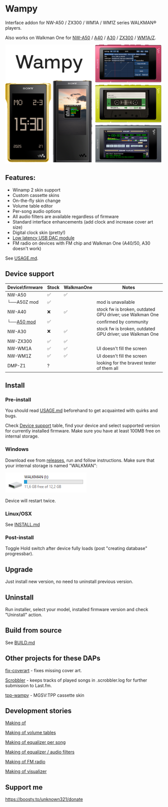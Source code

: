 Wampy
=====

Interface addon for NW-A50 / ZX300 / WM1A / WM1Z series WALKMAN® players.

Also works on Walkman One for [NW-A50][1] / [A40][2] / [A30][3] / [ZX300][4] / [WM1A/Z][5].

[1]: https://www.mrwalkman.com/p/sony-nw-a50series-custom-firmware.html

[2]: https://www.mrwalkman.com/p/walkman-one-for-nw-a40series.html

[3]: https://www.mrwalkman.com/p/walkman-one-nw-a30series.html

[4]: https://www.mrwalkman.com/p/walkman-one-zx300series.html

[5]: https://www.mrwalkman.com/p/walkman-one-for-wm1az.html

<img src="images/promo-github-dark-bg.png">

## Features:

- Winamp 2 skin support
- Custom cassette skins
- On-the-fly skin change
- Volume table editor
- Per-song audio options
- All audio filters are available regardless of firmware
- Standard interface enhancements (add clock and increase cover art size)
- Digital clock skin (pretty!)
- [Low latency USB DAC module](https://github.com/zhangboyang/llusbdac)
- FM radio on devices with FM chip and Walkman One (A40/50, A30 doesn't work)

See [USAGE.md](./USAGE.md).

## Device support

| Device\firmware | Stock | WalkmanOne | Notes                                                    |
|-----------------|-------|------------|----------------------------------------------------------|
| NW-A50          | ✅     | ✅          |                                                          |
| └──A50Z mod     | ✅     |            | mod is unavailable                                       |
| NW-A40          | ❌     | ✅          | stock fw is broken, outdated GPU driver; use Walkman One |
| └──[A50 mod][6] | ✅     |            | confirmed by community                                   |
| NW-A30          | ❌     | ✅          | stock fw is broken, outdated GPU driver; use Walkman One |
| NW-ZX300        | ✅     | ✅          |                                                          |
| NW-WM1A         | ✅     | ✅          | UI doesn't fill the screen                               |
| NW-WM1Z         | ✅     | ✅          | UI doesn't fill the screen                               |
| DMP-Z1          | ?     |            | looking for the bravest tester of them all               |

[6]: https://www.mrwalkman.com/p/nw-a40-stock-update.html

[7]: https://github.com/unknown321/wampy/issues/12

[8]: https://github.com/unknown321/wampy/issues/13

## Install

### Pre-install

You should read [USAGE.md](./USAGE.md) beforehand to get acquainted with quirks and bugs.

Check [Device support](#device-support) table, find your device and select supported version for currently installed
firmware. Make sure you have at least 100MB free on internal storage.

### Windows

Download exe from [releases](https://github.com/unknown321/wampy/releases/latest), run and follow instructions. Make
sure that your internal storage is named "WALKMAN":

<img src="images/explorer.png">

Device will restart twice.

### Linux/OSX

See [INSTALL.md](./INSTALL.md)

### Post-install

Toggle Hold switch after device fully loads (post "creating database" progressbar).

## Upgrade

Just install new version, no need to uninstall previous version.

## Uninstall

Run installer, select your model, installed firmware version and check "Uninstall" action.

## Build from source

See [BUILD.md](./BUILD.md)

## Other projects for these DAPs

[fix-coverart](https://github.com/unknown321/fix-coverart) - fixes missing cover art.

[Scrobbler](https://github.com/unknown321/scrobbler) - keeps tracks of played songs in .scrobbler.log for further
submission to Last.fm.

[tpp-wampy](https://github.com/unknown321/tpp-wampy) - MGSV:TPP cassette skin

## Development stories

[Making of](./MAKING_OF.md)

[Making of volume tables](./MAKING_OF_VOLUME_TABLES.md)

[Making of equalizer per song](./MAKING_OF_EQUALIZER_PER_SONG.md)

[Making of equalizer / audio filters](./MAKING_OF_EQUALIZER_FILTERS.md)

[Making of FM radio](./MAKING_OF_FM.md)

[Making of visualizer](./MAKING_OF_VIS.md)

## Support me

https://boosty.to/unknown321/donate
